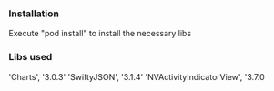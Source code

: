 ### Installation

Execute "pod install" to install the necessary libs

### Libs used

'Charts', '3.0.3'
'SwiftyJSON', '3.1.4'
'NVActivityIndicatorView', '3.7.0
